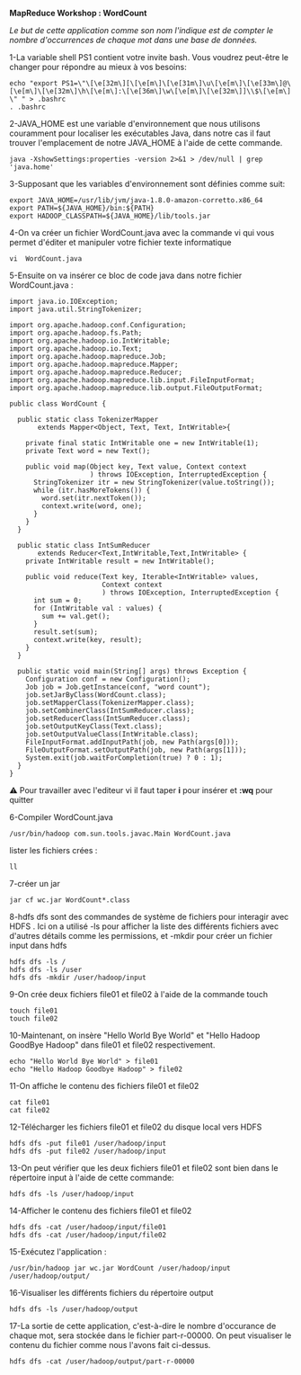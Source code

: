 **MapReduce Workshop : WordCount**

_Le but de cette application comme son nom l'indique est de compter le nombre d'occurrences de chaque mot dans une base de données._

1-La variable shell PS1 contient votre invite bash. Vous voudrez peut-être le changer pour répondre au mieux à vos besoins:
```console
echo "export PS1=\"\[\e[32m\][\[\e[m\]\[\e[31m\]\u\[\e[m\]\[\e[33m\]@\[\e[m\]\[\e[32m\]\h\[\e[m\]:\[\e[36m\]\w\[\e[m\]\[\e[32m\]]\\$\[\e[m\] \" " > .bashrc
. .bashrc 
```
2-JAVA_HOME est une variable d'environnement que nous utilisons couramment pour localiser les exécutables Java, dans notre cas il  faut trouver l'emplacement de notre JAVA_HOME à l'aide de cette commande.
```console
java -XshowSettings:properties -version 2>&1 > /dev/null | grep 'java.home'
```
3-Supposant que les variables d'environnement sont définies comme suit:
```console
export JAVA_HOME=/usr/lib/jvm/java-1.8.0-amazon-corretto.x86_64
export PATH=${JAVA_HOME}/bin:${PATH}
export HADOOP_CLASSPATH=${JAVA_HOME}/lib/tools.jar
```
4-On va créer un fichier WordCount.java avec la commande vi qui vous permet d'éditer et manipuler votre fichier texte informatique
```console
vi  WordCount.java
```
5-Ensuite on va insérer ce bloc de code java dans notre fichier WordCount.java :
```console
import java.io.IOException;
import java.util.StringTokenizer;

import org.apache.hadoop.conf.Configuration;
import org.apache.hadoop.fs.Path;
import org.apache.hadoop.io.IntWritable;
import org.apache.hadoop.io.Text;
import org.apache.hadoop.mapreduce.Job;
import org.apache.hadoop.mapreduce.Mapper;
import org.apache.hadoop.mapreduce.Reducer;
import org.apache.hadoop.mapreduce.lib.input.FileInputFormat;
import org.apache.hadoop.mapreduce.lib.output.FileOutputFormat;

public class WordCount {

  public static class TokenizerMapper
       extends Mapper<Object, Text, Text, IntWritable>{

    private final static IntWritable one = new IntWritable(1);
    private Text word = new Text();

    public void map(Object key, Text value, Context context
                    ) throws IOException, InterruptedException {
      StringTokenizer itr = new StringTokenizer(value.toString());
      while (itr.hasMoreTokens()) {
        word.set(itr.nextToken());
        context.write(word, one);
      }
    }
  }

  public static class IntSumReducer
       extends Reducer<Text,IntWritable,Text,IntWritable> {
    private IntWritable result = new IntWritable();

    public void reduce(Text key, Iterable<IntWritable> values,
                       Context context
                       ) throws IOException, InterruptedException {
      int sum = 0;
      for (IntWritable val : values) {
        sum += val.get();
      }
      result.set(sum);
      context.write(key, result);
    }
  }

  public static void main(String[] args) throws Exception {
    Configuration conf = new Configuration();
    Job job = Job.getInstance(conf, "word count");
    job.setJarByClass(WordCount.class);
    job.setMapperClass(TokenizerMapper.class);
    job.setCombinerClass(IntSumReducer.class);
    job.setReducerClass(IntSumReducer.class);
    job.setOutputKeyClass(Text.class);
    job.setOutputValueClass(IntWritable.class);
    FileInputFormat.addInputPath(job, new Path(args[0]));
    FileOutputFormat.setOutputPath(job, new Path(args[1]));
    System.exit(job.waitForCompletion(true) ? 0 : 1);
  }
}
```
:warning:  Pour travailler avec l'editeur vi il faut taper **i** pour insérer et **:wq** pour quitter

6-Compiler WordCount.java
```console
/usr/bin/hadoop com.sun.tools.javac.Main WordCount.java
```
lister les fichiers crées :
```console
ll
```
7-créer un jar
```console
jar cf wc.jar WordCount*.class
```
8-hdfs dfs sont des commandes de système de fichiers pour interagir avec HDFS . Ici on a utilisé -ls pour afficher la liste des différents fichiers avec d'autres détails comme les permissions, et  -mkdir pour créer un fichier input dans hdfs 
```console
hdfs dfs -ls /
hdfs dfs -ls /user
hdfs dfs -mkdir /user/hadoop/input
```

9-On crée deux fichiers file01 et file02 à l'aide de la commande touch
```console
touch file01
touch file02
```
10-Maintenant, on insère "Hello World Bye World" et "Hello Hadoop GoodBye Hadoop" dans file01 et
file02 respectivement.
```console
echo "Hello World Bye World" > file01
echo "Hello Hadoop Goodbye Hadoop" > file02
```
11-On affiche le contenu des fichiers file01 et file02
```console
cat file01
cat file02
```
12-Télécharger les fichiers file01 et file02 du disque local vers HDFS
```console
hdfs dfs -put file01 /user/hadoop/input
hdfs dfs -put file02 /user/hadoop/input
```
13-On peut vérifier que les deux fichiers file01 et file02 sont bien dans le répertoire input à l'aide de cette commande:
```console
hdfs dfs -ls /user/hadoop/input
```
14-Afficher le contenu des fichiers file01 et file02
```console
hdfs dfs -cat /user/hadoop/input/file01
hdfs dfs -cat /user/hadoop/input/file02
```
15-Exécutez l'application :
```console
/usr/bin/hadoop jar wc.jar WordCount /user/hadoop/input /user/hadoop/output/
```
16-Visualiser les différents fichiers du répertoire output
```console
hdfs dfs -ls /user/hadoop/output
```
17-La sortie de cette application, c'est-à-dire le nombre d'occurance de chaque mot, sera stockée dans le fichier part-r-00000.
On peut visualiser le contenu du fichier comme nous l'avons fait ci-dessus.
```console
hdfs dfs -cat /user/hadoop/output/part-r-00000
```
